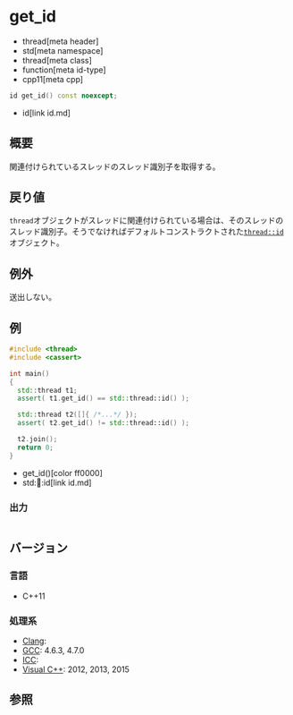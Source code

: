 # get_id
* thread[meta header]
* std[meta namespace]
* thread[meta class]
* function[meta id-type]
* cpp11[meta cpp]

```cpp
id get_id() const noexcept;
```
* id[link id.md]


## 概要
関連付けられているスレッドのスレッド識別子を取得する。


## 戻り値
`thread`オブジェクトがスレッドに関連付けられている場合は、そのスレッドのスレッド識別子。そうでなければデフォルトコンストラクトされた[`thread::id`](id.md)オブジェクト。


## 例外
送出しない。


## 例
```cpp example
#include <thread>
#include <cassert>

int main()
{
  std::thread t1;
  assert( t1.get_id() == std::thread::id() );

  std::thread t2([]{ /*...*/ });
  assert( t2.get_id() != std::thread::id() );

  t2.join();
  return 0;
}
```
* get_id()[color ff0000]
* std::thread::id[link id.md]

### 出力
```
```

## バージョン
### 言語
- C++11

### 処理系
- [Clang](/implementation.md#clang):
- [GCC](/implementation.md#gcc): 4.6.3, 4.7.0
- [ICC](/implementation.md#icc):
- [Visual C++](/implementation.md#visual_cpp): 2012, 2013, 2015


## 参照
